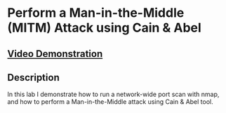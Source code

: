 <h1>Perform a Man-in-the-Middle (MITM) Attack using Cain & Abel</h1>

 ## [Video Demonstration](https://drive.google.com/file/d/1TvBOU8voSpZqPwOkw07pd52daGjEmmWu/view?usp=sharing)

<h2>Description</h2>
In this lab I demonstrate how to run a network-wide port scan with nmap, and how to perform a Man-in-the-Middle attack using Cain & Abel tool.
<br />



